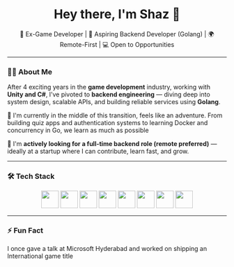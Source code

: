 <h1 align="center">Hey there, I'm Shaz 👋</h1>
<p align="center">
  🧠 Ex-Game Developer | 🚀 Aspiring Backend Developer (Golang) | 🌍 Remote-First | 💻 Open to Opportunities
</p>

---

### 👨‍💻 About Me

After 4 exciting years in the **game development** industry, working with **Unity and C#**, I’ve pivoted to **backend engineering** — diving deep into system design, scalable APIs, and building reliable services using **Golang**.

🔁 I'm currently in the middle of this transition, feels like an adventure. From building quiz apps and authentication systems to learning Docker and concurrency in Go, we learn as much as possible

🧰 I'm **actively looking for a full-time backend role (remote preferred)** — ideally at a startup where I can contribute, learn fast, and grow.

---

### 🛠️ Tech Stack
<p align="center">
  <img src="https://cdn.jsdelivr.net/gh/devicons/devicon/icons/go/go-original.svg" width="40" height="40" />
  <img src="https://cdn.jsdelivr.net/gh/devicons/devicon/icons/docker/docker-original.svg" width="40" height="40" />
  <img src="https://cdn.jsdelivr.net/gh/devicons/devicon/icons/mysql/mysql-original.svg" width="40" height="40" />
  <img src="https://cdn.jsdelivr.net/gh/devicons/devicon/icons/mongodb/mongodb-original.svg" width="40" height="40" />
  <img src="https://cdn.jsdelivr.net/gh/devicons/devicon/icons/git/git-original.svg" width="40" height="40" />
  <img src="https://cdn.jsdelivr.net/gh/devicons/devicon/icons/linux/linux-original.svg" width="40" height="40" />
  <img src="https://cdn.jsdelivr.net/gh/devicons/devicon/icons/csharp/csharp-original.svg" width="40" height="40" />
  <img src="https://cdn.jsdelivr.net/gh/devicons/devicon/icons/unity/unity-original.svg" width="40" height="40" />
</p>

---

### ⚡ Fun Fact
I once gave a talk at Microsoft Hyderabad and worked on shipping an International game title


